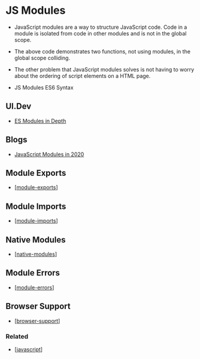 # JS Modules

- JavaScript modules are a way to structure JavaScript code. Code in a module is isolated from code in other modules and is not in the global scope.
- The above code demonstrates two functions, not using modules, in the global scope colliding.
- The other problem that JavaScript modules solves is not having to worry about the ordering of script elements on a HTML page.

- JS Modules ES6 Syntax

## UI.Dev

- [ES Modules in Depth](https://ui.dev/esmodules/)

## Blogs

- [JavaScript Modules in 2020](https://www.carlrippon.com/javascript-modules-in-2020/)

## Module Exports

- [[module-exports]]

## Module Imports

- [[module-imports]]

## Native Modules

- [[native-modules]]

## Module Errors

- [[module-errors]]

## Browser Support

- [[browser-support]]

### Related

- [[javascript]]

[//begin]: # "Autogenerated link references for markdown compatibility"
[module-exports]: module-exports "Module Exports"
[module-imports]: module-imports "Module Imports"
[native-modules]: native-modules "Native Modules"
[module-errors]: ../module-errors "Module Error"
[browser-support]: browser-support "Browser Support"
[javascript]: ../javascript "Javascript"
[//end]: # "Autogenerated link references"

